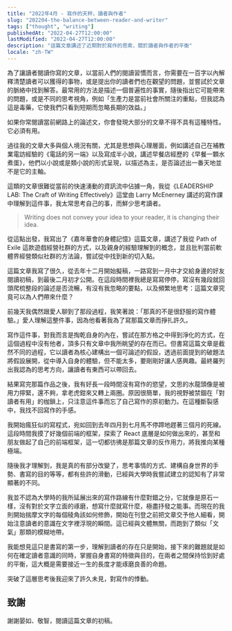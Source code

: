 ```yaml
---
title: "2022年4月 - 寫作的天秤，讀者與作者"
slug: "202204-the-balance-between-reader-and-writer"
tags: ["thought", "writing"]
publishedAt: "2022-04-27T12:00:00"
lastModified: "2022-04-27T12:00:00"
description: "這篇文章講述了近期對於寫作的思索，關於讀者與作者的平衡"
locale: "zh-TW"
---
```


為了讓讀者閱讀你寫的文章，以當前人們的閱讀習慣而言，你需要在一百字以內解釋清楚讀者可以獲得的事物，或是提出你的讀者們也在觀望的問題，並嘗試於文章的脈絡中找到解答。最常用的方法是描述一個普遍性的事實，隨後指出它可能帶來的問題，或是不同的思考視角，例如「生產力是當前社會所關注的重點，但我認為這是毒藥，它使我們只看到短期而忽略長期的效益。」

如果你常閱讀當前網路上的論述文，你會發現大部分的文章不得不具有這種特性。它必須有用。

過往我的文章大多與個人境況有關，尤其是思想與心理層面，例如講述自己在補教業電訪經驗的《電話的另一端》以及寫成半小說，講述早餐店經歷的《早餐一顆水煮蛋》，他們以小說或是類小說的形式呈現，以描述為主，是否論述出一番天地並不是它的主軸。

這類的文章很難從當前的快速湧動的資訊流中佔據一角，我從《LEADERSHIP LAB: The Craft of Writing Effectively》這堂由 Larry McEnerney 講述的寫作課中理解到這件事，我太常思考自己的事，而鮮少思考讀者。

> Writing does not convey your idea to your reader, it is changing their idea.

從這點出發，我寫出了《嘉年華會的身體記憶》這篇文章，講述了我從 Path of Exile 這款遊戲經營社群的方式，以及親身的經驗理解到的概念，並且批判當前軟體界經營類似社群的方法論，嘗試從中找到新的切入點。

這篇文章我寫了很久，從去年十二月開始擬稿，一路寫到一月中才交給身邊的好友閱讀初稿，到最後二月初才公開。在這段時間裡我總是寫寫停停，寫沒有幾段就回頭爬梳整段的論述是否流暢，有沒有我忽略的要點，以及頻繁地思考：這篇文章究竟可以為人們帶來什麼？

前幾天我偶然跟愛人聊到了那段過程，我笑著說：「那真的不是很舒服的寫作體驗。」愛人理解這整件事，因為他看著我為了寫那篇文章而掙扎許久。

寫作這件事，對我而言是掏乾自身的內在，嘗試在那方格之中得到淨化的方式，在這個過程中沒有他者，頂多只有文章中我所眺望的存在而已。但書寫這篇文章是截然不同的過程，它以讀者為核心建構出一個可論述的假設，透過前面提到的破題法將假設展開，從中導入自身的體驗，但不能太多，要剛剛好讓人感興趣。最終羅列出我認為的思考方向，讓讀者有東西可以帶回去。

結果寫完那篇作品之後，我有好長一段時間沒有寫作的慾望，文思的水龍頭像是被用力擰緊，還不夠，拿老虎鉗來又轉上兩圈。原因很簡單，我的視野被禁錮在「對讀者有用」的枷鎖上，只注意這件事而忘了自己寫作的原初動力。在這種斷裂感中，我找不回寫作的手感。

我開始瘋狂似的寫程式，宛如回到去年四月到七月馬不停蹄地趕著三個月的死線。這段時間我摸了好幾個前端的框架，探索了 React 底層是如何做出來的，甚至和朋友做起了自己的前端框架，這一切都彷彿是那篇文章的反作用力，將我推向某種極端。

隨後我才理解到，我是真的有部分改變了，思考事情的方式、建構自身世界的手勢、書寫的目的等等，都有些許的滑動，已經與大學時我嘗試建立的認知有了非常顯著的不同。

我並不認為大學時的我所延展出來的寫作路線有什麼對錯之分，它就像是原石一樣，沒有對於文字立面的琢磨，想寫什麼就寫什麼，極盡抒發之能事。而現在的我則開始揣摩文字的每個稜角該如何修飾，開始在刊登之前把文章交予他人細看，開始注意讀者的意識在文字裡浮現的瞬間。這已經與文體無關，而跑到了類似「文氣」那類的模糊地帶。

我能想見這只是書寫的第一步，理解到讀者的存在只是開始，接下來的難題就是如何在確定讀者意識的同時，掌握自身書寫的特徵與目的，在兩者之間保持恰到好處的平衡，這大概是需要接近一生的長度才能琢磨良善的命題。

突破了這層思考後我迎來了許久未見，對寫作的悸動。

## 致謝

謝謝晏如、敬智，閱讀這篇文章的初稿。

